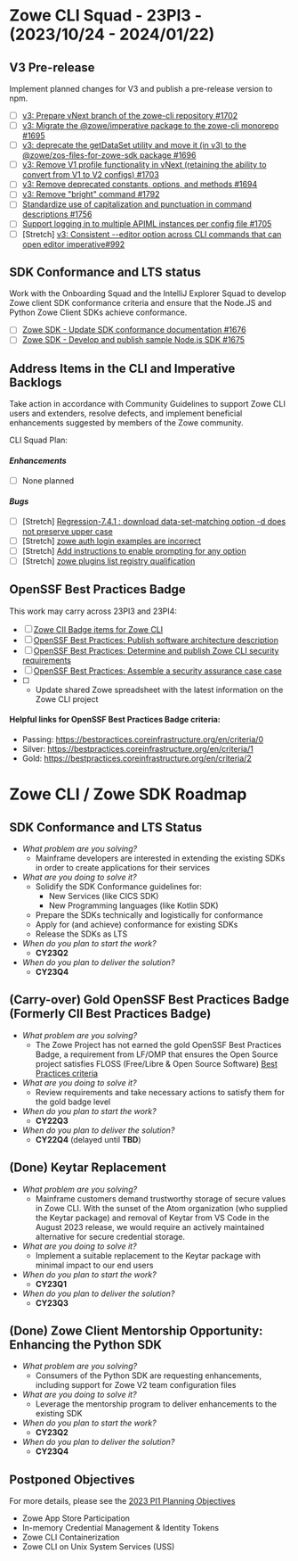 # Zowe CLI Squad - 23PI3 - (2023/10/24 - 2024/01/22)

## V3 Pre-release
Implement planned changes for V3 and publish a pre-release version to npm.
- [ ] [v3: Prepare vNext branch of the zowe-cli repository #1702](https://github.com/zowe/zowe-cli/issues/1702)
- [ ] [v3: Migrate the @zowe/imperative package to the zowe-cli monorepo #1695](https://github.com/zowe/zowe-cli/issues/1695)
- [ ] [v3: deprecate the getDataSet utility and move it (in v3) to the @zowe/zos-files-for-zowe-sdk package #1696](https://github.com/zowe/zowe-cli/issues/1696)
- [ ] [v3: Remove V1 profile functionality in vNext (retaining the ability to convert from V1 to V2 configs) #1703](https://github.com/zowe/zowe-cli/issues/1703)
- [ ] [v3: Remove deprecated constants, options, and methods #1694](https://github.com/zowe/zowe-cli/issues/1694)
- [ ] [v3: Remove "bright" command  #1792](https://github.com/zowe/zowe-cli/issues/1792)
- [ ] [Standardize use of capitalization and punctuation in command descriptions #1756](https://github.com/zowe/zowe-cli/issues/1756)
- [ ] [Support logging in to multiple APIML instances per config file #1705](https://github.com/zowe/zowe-cli/issues/1705)
- [ ] [Stretch] [v3: Consistent --editor option across CLI commands that can open editor imperative#992](https://github.com/zowe/imperative/issues/992)

## SDK Conformance and LTS status
Work with the Onboarding Squad and the IntelliJ Explorer Squad to develop Zowe client SDK conformance criteria and ensure that the Node.JS and Python Zowe Client SDKs achieve conformance.
- [ ] [Zowe SDK - Update SDK conformance documentation #1676](https://github.com/zowe/zowe-cli/issues/1676)
- [ ] [Zowe SDK - Develop and publish sample Node.js SDK #1675](https://github.com/zowe/zowe-cli/issues/1675)

## Address Items in the CLI and Imperative Backlogs
Take action in accordance with Community Guidelines to support Zowe CLI users and extenders, resolve defects, and implement beneficial enhancements suggested by members of the Zowe community.

CLI Squad Plan:
#### *Enhancements*
- [ ] None planned

#### *Bugs*
- [ ] [Stretch] [Regression-7.4.1 : download data-set-matching option -d does not preserve upper case](https://github.com/zowe/zowe-cli/issues/1722)
- [ ] [Stretch] [zowe auth login examples are incorrect](https://github.com/zowe/imperative/issues/998)
- [ ] [Stretch] [Add instructions to enable prompting for any option](https://github.com/zowe/zowe-cli/issues/1741)
- [ ] [Stretch] [zowe plugins list registry qualification](https://github.com/zowe/zowe-cli/issues/63)

## OpenSSF Best Practices Badge
This work may carry across 23PI3 and 23PI4:
- [ ] [Zowe CII Badge items for Zowe CLI](https://github.com/zowe/zowe-cli/issues/1352)
- [ ] [OpenSSF Best Practices: Publish software architecture description](https://github.com/zowe/zowe-cli/issues/1760)
- [ ] [OpenSSF Best Practices: Determine and publish Zowe CLI security requirements](https://github.com/zowe/zowe-cli/issues/1761)
- [ ] [OpenSSF Best Practices: Assemble a security assurance case case](https://github.com/zowe/zowe-cli/issues/1762)
- [ ] - Update shared Zowe spreadsheet with the latest information on the Zowe CLI project

#### Helpful links for OpenSSF Best Practices Badge criteria:
- Passing: https://bestpractices.coreinfrastructure.org/en/criteria/0
- Silver: https://bestpractices.coreinfrastructure.org/en/criteria/1
- Gold: https://bestpractices.coreinfrastructure.org/en/criteria/2

# Zowe CLI / Zowe SDK Roadmap

## SDK Conformance and LTS Status
- _What problem are you solving?_
  - Mainframe developers are interested in extending the existing SDKs in order to create applications for their services
- _What are you doing to solve it?_
  - Solidify the SDK Conformance guidelines for:
    - New Services (like CICS SDK)
    - New Programming languages (like Kotlin SDK)
  - Prepare the SDKs technically and logistically for conformance
  - Apply for (and achieve) conformance for existing SDKs
  - Release the SDKs as LTS
- _When do you plan to start the work?_
  - **CY23Q2**
- _When do you plan to deliver the solution?_
  - **CY23Q4**

## (Carry-over) Gold OpenSSF Best Practices Badge (Formerly CII Best Practices Badge)
- _What problem are you solving?_
  - The Zowe Project has not earned the gold OpenSSF Best Practices Badge, a requirement from LF/OMP that ensures the Open Source project satisfies FLOSS (Free/Libre & Open Source Software) [Best Practices criteria](https://bestpractices.coreinfrastructure.org/en/criteria)
- _What are you doing to solve it?_
  - Review requirements and take necessary actions to satisfy them for the gold badge level
- _When do you plan to start the work?_
  - **CY22Q3**
- _When do you plan to deliver the solution?_
  - **CY22Q4** (delayed until **TBD**)

## (Done) Keytar Replacement
- _What problem are you solving?_
  - Mainframe customers demand trustworthy storage of secure values in Zowe CLI. With the sunset of the Atom organization (who supplied the Keytar package) and removal of Keytar from VS Code in the August 2023 release, we would require an actively maintained alternative for secure credential storage.
- _What are you doing to solve it?_
  - Implement a suitable replacement to the Keytar package with minimal impact to our end users
- _When do you plan to start the work?_
  - **CY23Q1**
- _When do you plan to deliver the solution?_
  - **CY23Q3** 

## (Done) Zowe Client Mentorship Opportunity: Enhancing the Python SDK
- _What problem are you solving?_
  - Consumers of the Python SDK are requesting enhancements, including support for Zowe V2 team configuration files
- _What are you doing to solve it?_
  - Leverage the mentorship program to deliver enhancements to the existing SDK
- _When do you plan to start the work?_
  - **CY23Q2**
- _When do you plan to deliver the solution?_
  - **CY23Q4**

## Postponed Objectives
For more details, please see the [2023 PI1 Planning Objectives](https://github.com/zowe/community/blob/master/Project%20Management/PI%20Planning/23PI1%20Planning/PI%20Planning%20Preparation%20by%20Squad/Zowe%20CLI%20Squad%20-%2023PI1%20Objectives.md)
- Zowe App Store Participation
- In-memory Credential Management & Identity Tokens
- Zowe CLI Containerization
- Zowe CLI on Unix System Services (USS)
